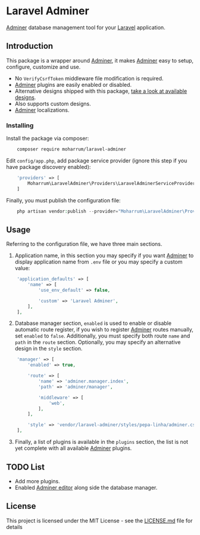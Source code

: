 # Laravel Adminer

[Adminer](https://www.adminer.org) database management tool for your [Laravel](https://laravel.com) application.

## Introduction

This package is a wrapper around [Adminer](https://www.adminer.org), it makes [Adminer](https://www.adminer.org) easy to setup, configure, customize and use.

* No `VerifyCsrfToken` middleware file modification is required.
* [Adminer](https://www.adminer.org) plugins are easily enabled or disabled.
* Alternative designs shipped with this package, [take a look at available designs](https://github.com/vrana/adminer/tree/master/designs).
* Also supports custom designs.
* [Adminer](https://www.adminer.org) localizations.

### Installing

Install the package via composer:

```bash
    composer require moharrum/laravel-adminer
```

Edit `config/app.php`, add package service provider (ignore this step if you have package discovery enabled):
```php
    'providers' => [
        Moharrum\LaravelAdminer\Providers\LaravelAdminerServiceProvider::class,
    ]
```

Finally, you must publish the configuration file:

```php
    php artisan vendor:publish --provider="Moharrum\LaravelAdminer\Providers\LaravelAdminerServiceProvider"
```

## Usage

Referring to the configuration file, we have three main sections.

1. Application name, in this section you may specify if you want [Adminer](https://www.adminer.org) to display application name from `.env` file or you may specify a custom value:

```php
    'application_defaults' => [
        'name' => [
            'use_env_default' => false,

            'custom' => 'Laravel Adminer',
        ],
    ],
```

2. Database manager section, `enabled` is used to enable or disable automatic route register, if you wish to register [Adminer](https://www.adminer.org) routes manually, set `enabled` to `false`. Additionally, you must specify both route `name` and `path` in the `route` section. Optionally, you may specify an alternative design in the `style` section.

```php
    'manager' => [
        'enabled' => true,

        'route' => [
            'name' => 'adminer.manager.index',
            'path' => 'adminer/manager',

            'middleware' => [
                'web',
            ],
        ],

        'style' => 'vendor/laravel-adminer/styles/pepa-linha/adminer.css',
    ],
```

3. Finally, a list of plugins is available in the `plugins` section, the list is not yet complete with all available [Adminer](https://www.adminer.org) plugins.

## TODO List

* Add more plugins.
* Enabled [Adminer editor](https://www.adminer.org/editor) along side the database manager.

## License

This project is licensed under the MIT License - see the [LICENSE.md](LICENSE.md) file for details
